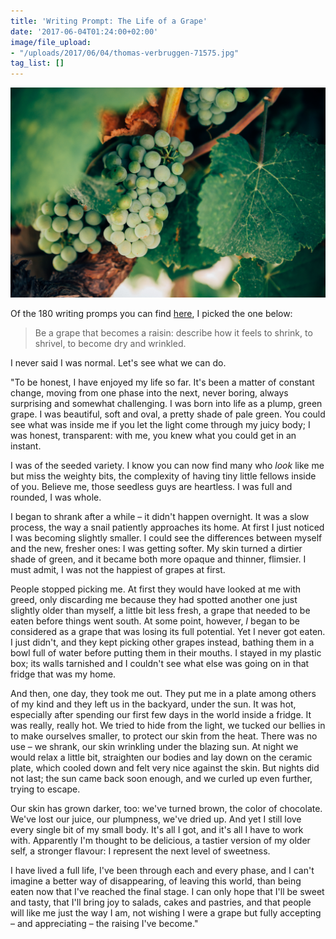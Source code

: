 ```yaml
---
title: 'Writing Prompt: The Life of a Grape'
date: '2017-06-04T01:24:00+02:00'
image/file_upload:
- "/uploads/2017/06/04/thomas-verbruggen-71575.jpg"
tag_list: []
---
```



![](/uploads/2017/06/04/thomas-verbruggen-71575.jpg)

Of the 180 writing promps you can find [here](http://www.dailyteachingtools.com/journal-writing-prompts.html#1), I picked the one below:

>Be a grape that becomes a raisin: describe how it feels to shrink, to shrivel, to become dry and wrinkled.

I never said I was normal. Let's see what we can do.

"To be honest, I have enjoyed my life so far. It's been a matter of constant change, moving from one phase into the next, never boring, always surprising and somewhat challenging. I was born into life as a plump, green grape. I was beautiful, soft and oval, a pretty shade of pale green. You could see what was inside me if you let the light come through my juicy body; I was honest, transparent: with me, you knew what you could get in an instant.

I was of the seeded variety. I know you can now find many who _look_ like me but miss the weighty bits, the complexity of having tiny little fellows inside of you. Believe me, those seedless guys are heartless. I was full and rounded, I was whole.

I began to shrank after a while – it didn't happen overnight. It was a slow process, the way a snail patiently approaches its home. At first I just noticed I was becoming slightly smaller. I could see the differences between myself and the new, fresher ones: I was getting softer. My skin turned a dirtier shade of green, and it became both more opaque and thinner, flimsier. I must admit, I was not the happiest of grapes at first.

People stopped picking me. At first they would have looked at me with greed, only discarding me because they had spotted another one just slightly older than myself, a little bit less fresh, a grape that needed to be eaten before things went south. At some point, however, _I_ began to be considered as a grape that was losing its full potential. Yet I never got eaten. I just didn't, and they kept picking other grapes instead, bathing them in a bowl full of water before putting them in their mouths. I stayed in my plastic box; its walls tarnished and I couldn't see what else was going on in that fridge that was my home.

And then, one day, they took me out. They put me in a plate among others of my kind and they left us in the backyard, under the sun. It was hot, especially after spending our first few days in the world inside a fridge. It was really, really hot. We tried to hide from the light, we tucked our bellies in to make ourselves smaller, to protect our skin from the heat. There was no use – we shrank, our skin wrinkling under the blazing sun. At night we would relax a little bit, straighten our bodies and lay down on the ceramic plate, which cooled down and felt very nice against the skin. But nights did not last; the sun came back soon enough, and we curled up even further, trying to escape.

Our skin has grown darker, too: we've turned brown, the color of chocolate. We've lost our juice, our plumpness, we've dried up. And yet I still love every single bit of my small body. It's all I got, and it's all I have to work with. Apparently I'm thought to be delicious, a tastier version of my older self, a stronger flavour: I represent the next level of sweetness.

I have lived a full life, I've been through each and every phase, and I can't imagine a better way of disappearing, of leaving this world, than being eaten now that I've reached the final stage. I can only hope that I'll be sweet and tasty, that I'll bring joy to salads, cakes and pastries, and that people will like me just the way I am, not wishing I were a grape but fully accepting – and appreciating – the raising I've become."